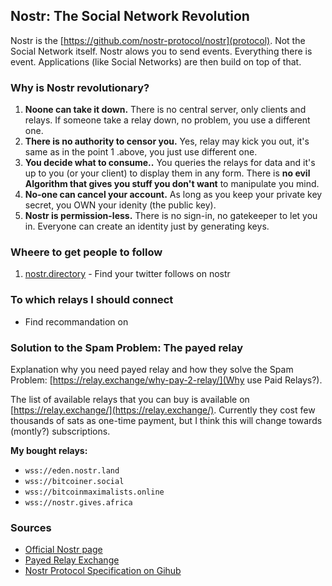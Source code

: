 ## Nostr: The Social Network Revolution
Nostr is the [https://github.com/nostr-protocol/nostr](protocol). Not the Social Network itself. Nostr alows you to send events. Everything there is event. Applications (like Social Networks) are then build on top of that.

### Why is Nostr revolutionary?

1. **Noone can take it down.** There is no central server, only clients and relays. If someone take a relay down, no problem, you use a different one.
2. **There is no authority to censor you.** Yes, relay may kick you out, it's same as in the point 1 .above, you just use different one.
3. **You decide what to consume..** You queries the relays for data and it's up to you (or your client) to display them in any form. There is **no evil Algorithm that gives you stuff you don't want** to manipulate you mind.
5. **No-one can cancel your account.** As long as you keep your private key secret, you OWN your idenity (the public key).
6. **Nostr is permission-less.** There is no sign-in, no gatekeeper to let you in. Everyone can create an identity just by generating keys.

### Wheere to get people to follow

1. [nostr.directory](https://www.nostr.directory/) - Find your twitter follows on  nostr

### To which relays I should connect

- Find recommandation on [](https://nostrgraph.net/relay_recommendation#)

### Solution to the Spam Problem: The payed relay

Explanation why you need payed relay and how they solve the Spam Problem: [https://relay.exchange/why-pay-2-relay/](Why use Paid Relays?).

The list of available relays that you can buy is available on [https://relay.exchange/](https://relay.exchange/). Currently they cost few thousands of sats as one-time payment, but I think this will change towards (montly?) subscriptions.

**My bought relays:**
- `wss://eden.nostr.land`
- `wss://bitcoiner.social`
- `wss://bitcoinmaximalists.online`
- `wss://nostr.gives.africa`

### Sources
- [Official Nostr page](https://nostr.com/)
- [Payed Relay Exchange](https://relay.exchange/)
- [Nostr Protocol Specification on Gihub](https://github.com/nostr-protocol/nostr)
